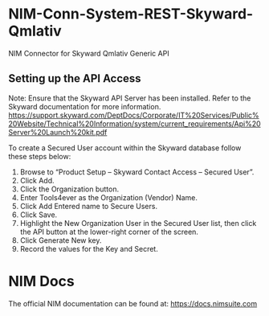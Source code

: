 # NIM-Conn-System-REST-Skyward-Qmlativ
NIM Connector for Skyward Qmlativ Generic API

## Setting up the API Access
Note: Ensure that the Skyward API Server has been installed. Refer to the Skyward documentation for more information.
https://support.skyward.com/DeptDocs/Corporate/IT%20Services/Public%20Website/Technical%20Information/system/current_requirements/Api%20Server%20Launch%20kit.pdf

To create a Secured User account within the Skyward database follow these steps below:
 1. Browse to “Product Setup – Skyward Contact Access – Secured User”.
 2. Click Add.
 3. Click the Organization button.
 4. Enter Tools4ever as the Organization (Vendor) Name.
 5. Click Add Entered name to Secure Users.
 6. Click Save.
 7. Highlight the New Organization User in the Secured User list, then click the API button at the lower-right corner of the screen.
 8. Click Generate New key.
 9. Record the values for the Key and Secret.
 
# NIM Docs
The official NIM documentation can be found at: https://docs.nimsuite.com
